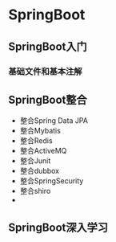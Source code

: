 # SpringBoot



## SpringBoot入门

### 基础文件和基本注解











## SpringBoot整合

- 整合Spring Data JPA
- 整合Mybatis
- 整合Redis
- 整合ActiveMQ
- 整合Junit
- 整合dubbox
- 整合SpringSecurity
- 整合shiro
- 





## SpringBoot深入学习







































































































































